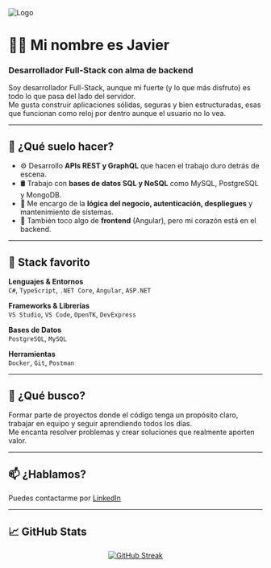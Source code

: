 <img src="https://i.imgur.com/vETCn0V.png" alt="Logo"/>

# 👨‍💻 Mi nombre es Javier  
### Desarrollador Full-Stack con alma de backend

Soy desarrollador Full-Stack, aunque mi fuerte (y lo que más disfruto) es todo lo que pasa del lado del servidor.  
Me gusta construir aplicaciones sólidas, seguras y bien estructuradas, esas que funcionan como reloj por dentro aunque el usuario no lo vea.

---

## 🔧 ¿Qué suelo hacer?

- ⚙️ Desarrollo **APIs REST y GraphQL** que hacen el trabajo duro detrás de escena.  
- 🛢️ Trabajo con **bases de datos SQL y NoSQL** como MySQL, PostgreSQL y MongoDB.  
- 🔐 Me encargo de la **lógica del negocio, autenticación, despliegues** y mantenimiento de sistemas.  
- 🧩 También toco algo de **frontend** (Angular), pero mi corazón está en el backend.

---

## 🚀 Stack favorito

**Lenguajes & Entornos**  
`C#`, `TypeScript`, `.NET Core`, `Angular`, `ASP.NET`

**Frameworks & Librerías**  
`VS Studio`, `VS Code`, `OpenTK`, `DevExpress`

**Bases de Datos**  
`PostgreSQL`, `MySQL`

**Herramientas**  
`Docker`, `Git`, `Postman`

---

## 🤝 ¿Qué busco?

Formar parte de proyectos donde el código tenga un propósito claro, trabajar en equipo y seguir aprendiendo todos los días.  
Me encanta resolver problemas y crear soluciones que realmente aporten valor.

---

## 📫 ¿Hablamos?

Puedes contactarme por [LinkedIn](https://www.linkedin.com/in/javier-gil-carrera-87164515a)

---

## 📈 GitHub Stats

<p align="center">
  <a href="https://git.io/streak-stats">
    <img src="https://github-readme-streak-stats.herokuapp.com?user=JavitoDeveloper&theme=darcula&exclude_days=Sun%2CSat&card_width=600" alt="GitHub Streak"/>
  </a>
</p>
